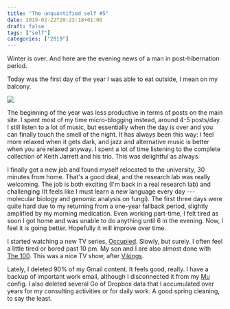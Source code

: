 ```yaml
---
title: "The unquantified self #5"
date: 2019-02-22T20:23:18+01:00
draft: false
tags: ["self"]
categories: ["2019"]
---
```


Winter is over. And here are the evening news of a man in post-hibernation period.

Today was the first day of the year I was able to eat outside, I mean on my balcony.

![](/img/IMG_0569.jpg)

The beginning of the year was less productive in terms of posts on the main site. I spent most of my time micro-blogging instead, around 4-5 posts/day. I still listen to a lot of music, but essentially when the day is over and you can finally touch the smell of the night. It has always been this way: I feel more relaxed when it gets dark, and jazz and alternative music is better when you are relaxed anyway. I spent a lot of time listening to the complete collection of Keith Jarrett and his trio. This was delightful as always.

I finally got a new job and found myself relocated to the university, 30 minutes from home. That's a good deal, and the research lab was really welcoming. The job is both exciting (I'm back in a real research lab) and challenging (It feels like I must learn a new language every day --- molecular biology and genomic analysis on fungi). The first three days were quite hard due to my returning from a one-year fallback period, slightly amplified by my morning medication. Even working part-time, I felt tired as soon I got home and was unable to do anything until 6 in the evening. Now, I feel it is going better. Hopefully it will improve over time.

I started watching a new TV series, [Occupied](https://en.wikipedia.org/wiki/Occupied). Slowly, but surely. I often feel a little tired or bored past 10 pm. My son and I are also almost done with [The 100](https://www.imdb.com/title/tt2661044/). This was a nice TV show, after [Vikings](https://en.wikipedia.org/wiki/Vikings_(2013_TV_series)).

Lately, I deleted 90% of my Gmail content. It feels good, really. I have a backup of important work email, although I disconnected it from my [Mu](http://www.djcbsoftware.nl/code/mu/) config. I also deleted several Go of Dropbox data that I accumulated over years for my consulting activities or for daily work. A good spring cleaning, to say the least.
